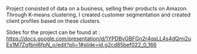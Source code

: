 
Project consisted of data on a business, selling their products on Amazon. 
Through K-means clustering, I created customer segmentation and created client profiles based on these clusters.

Slides for the project can be found at : https://docs.google.com/presentation/d/1YPDByGBFGn2r4qsLL4s4dQmi2uEs1M7Zgfbnl6fpN_o/edit?pli=1#slide=id.g2cd85bef022_0_166
